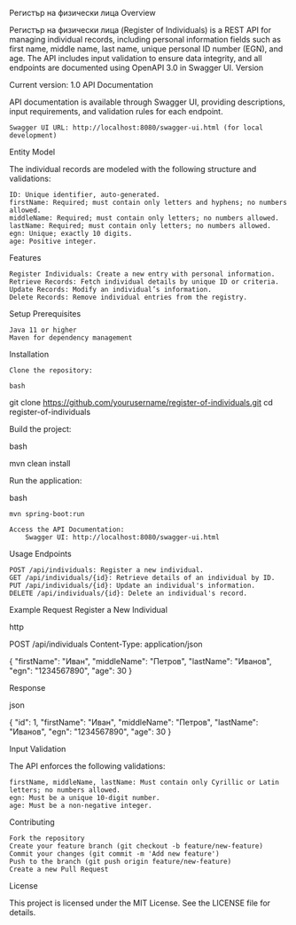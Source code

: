 Регистър на физически лица
Overview

Регистър на физически лица (Register of Individuals) is a REST API for managing individual records, including personal information fields such as first name, middle name, last name, unique personal ID number (EGN), and age. The API includes input validation to ensure data integrity, and all endpoints are documented using OpenAPI 3.0 in Swagger UI.
Version

Current version: 1.0
API Documentation

API documentation is available through Swagger UI, providing descriptions, input requirements, and validation rules for each endpoint.

    Swagger UI URL: http://localhost:8080/swagger-ui.html (for local development)

Entity Model

The individual records are modeled with the following structure and validations:

    ID: Unique identifier, auto-generated.
    firstName: Required; must contain only letters and hyphens; no numbers allowed.
    middleName: Required; must contain only letters; no numbers allowed.
    lastName: Required; must contain only letters; no numbers allowed.
    egn: Unique; exactly 10 digits.
    age: Positive integer.

Features

    Register Individuals: Create a new entry with personal information.
    Retrieve Records: Fetch individual details by unique ID or criteria.
    Update Records: Modify an individual’s information.
    Delete Records: Remove individual entries from the registry.

Setup
Prerequisites

    Java 11 or higher
    Maven for dependency management

Installation

    Clone the repository:

    bash

git clone https://github.com/yourusername/register-of-individuals.git
cd register-of-individuals

Build the project:

bash

mvn clean install

Run the application:

bash

    mvn spring-boot:run

    Access the API Documentation:
        Swagger UI: http://localhost:8080/swagger-ui.html

Usage
Endpoints

    POST /api/individuals: Register a new individual.
    GET /api/individuals/{id}: Retrieve details of an individual by ID.
    PUT /api/individuals/{id}: Update an individual's information.
    DELETE /api/individuals/{id}: Delete an individual's record.

Example Request
Register a New Individual

http

POST /api/individuals
Content-Type: application/json

{
  "firstName": "Иван",
  "middleName": "Петров",
  "lastName": "Иванов",
  "egn": "1234567890",
  "age": 30
}

Response

json

{
  "id": 1,
  "firstName": "Иван",
  "middleName": "Петров",
  "lastName": "Иванов",
  "egn": "1234567890",
  "age": 30
}

Input Validation

The API enforces the following validations:

    firstName, middleName, lastName: Must contain only Cyrillic or Latin letters; no numbers allowed.
    egn: Must be a unique 10-digit number.
    age: Must be a non-negative integer.

Contributing

    Fork the repository
    Create your feature branch (git checkout -b feature/new-feature)
    Commit your changes (git commit -m 'Add new feature')
    Push to the branch (git push origin feature/new-feature)
    Create a new Pull Request

License

This project is licensed under the MIT License. See the LICENSE file for details.
